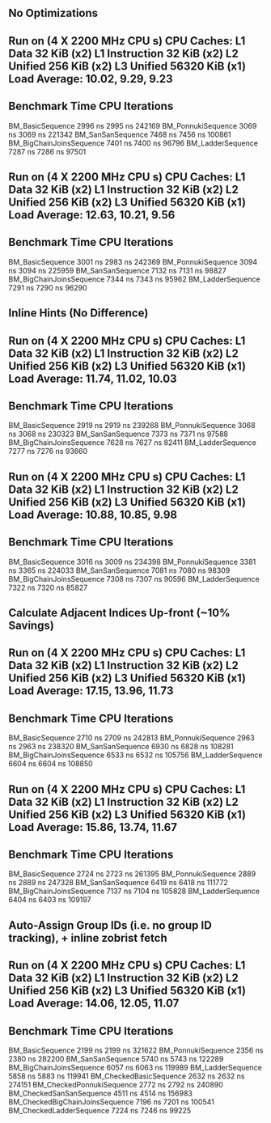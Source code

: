 ## No Optimizations

Run on (4 X 2200 MHz CPU s)
CPU Caches:
  L1 Data 32 KiB (x2)
  L1 Instruction 32 KiB (x2)
  L2 Unified 256 KiB (x2)
  L3 Unified 56320 KiB (x1)
Load Average: 10.02, 9.29, 9.23
-------------------------------------------------------------------
Benchmark                         Time             CPU   Iterations
-------------------------------------------------------------------
BM_BasicSequence               2996 ns         2995 ns       242169
BM_PonnukiSequence             3069 ns         3069 ns       221342
BM_SanSanSequence              7468 ns         7456 ns       100861
BM_BigChainJoinsSequence       7401 ns         7400 ns        96796
BM_LadderSequence              7287 ns         7286 ns        97501

Run on (4 X 2200 MHz CPU s)
CPU Caches:
  L1 Data 32 KiB (x2)
  L1 Instruction 32 KiB (x2)
  L2 Unified 256 KiB (x2)
  L3 Unified 56320 KiB (x1)
Load Average: 12.63, 10.21, 9.56
-------------------------------------------------------------------
Benchmark                         Time             CPU   Iterations
-------------------------------------------------------------------
BM_BasicSequence               3001 ns         2983 ns       242369
BM_PonnukiSequence             3094 ns         3094 ns       225959
BM_SanSanSequence              7132 ns         7131 ns        98827
BM_BigChainJoinsSequence       7344 ns         7343 ns        95962
BM_LadderSequence              7291 ns         7290 ns        96290

## Inline Hints (No Difference)

Run on (4 X 2200 MHz CPU s)
CPU Caches:
  L1 Data 32 KiB (x2)
  L1 Instruction 32 KiB (x2)
  L2 Unified 256 KiB (x2)
  L3 Unified 56320 KiB (x1)
Load Average: 11.74, 11.02, 10.03
-------------------------------------------------------------------
Benchmark                         Time             CPU   Iterations
-------------------------------------------------------------------
BM_BasicSequence               2919 ns         2919 ns       239268
BM_PonnukiSequence             3068 ns         3068 ns       230323
BM_SanSanSequence              7373 ns         7371 ns        97588
BM_BigChainJoinsSequence       7628 ns         7627 ns        82411
BM_LadderSequence              7277 ns         7276 ns        93660

Run on (4 X 2200 MHz CPU s)
CPU Caches:
  L1 Data 32 KiB (x2)
  L1 Instruction 32 KiB (x2)
  L2 Unified 256 KiB (x2)
  L3 Unified 56320 KiB (x1)
Load Average: 10.88, 10.85, 9.98
-------------------------------------------------------------------
Benchmark                         Time             CPU   Iterations
-------------------------------------------------------------------
BM_BasicSequence               3016 ns         3009 ns       234398
BM_PonnukiSequence             3381 ns         3365 ns       224033
BM_SanSanSequence              7081 ns         7080 ns        98309
BM_BigChainJoinsSequence       7308 ns         7307 ns        90596
BM_LadderSequence              7322 ns         7320 ns        85827

## Calculate Adjacent Indices Up-front (~10% Savings)

Run on (4 X 2200 MHz CPU s)
CPU Caches:
  L1 Data 32 KiB (x2)
  L1 Instruction 32 KiB (x2)
  L2 Unified 256 KiB (x2)
  L3 Unified 56320 KiB (x1)
Load Average: 17.15, 13.96, 11.73
-------------------------------------------------------------------
Benchmark                         Time             CPU   Iterations
-------------------------------------------------------------------
BM_BasicSequence               2710 ns         2709 ns       242813
BM_PonnukiSequence             2963 ns         2963 ns       238320
BM_SanSanSequence              6930 ns         6828 ns       108281
BM_BigChainJoinsSequence       6533 ns         6532 ns       105756
BM_LadderSequence              6604 ns         6604 ns       108850

Run on (4 X 2200 MHz CPU s)
CPU Caches:
  L1 Data 32 KiB (x2)
  L1 Instruction 32 KiB (x2)
  L2 Unified 256 KiB (x2)
  L3 Unified 56320 KiB (x1)
Load Average: 15.86, 13.74, 11.67
-------------------------------------------------------------------
Benchmark                         Time             CPU   Iterations
-------------------------------------------------------------------
BM_BasicSequence               2724 ns         2723 ns       261395
BM_PonnukiSequence             2889 ns         2889 ns       247328
BM_SanSanSequence              6419 ns         6418 ns       111772
BM_BigChainJoinsSequence       7137 ns         7104 ns       105828
BM_LadderSequence              6404 ns         6403 ns       109197

## Auto-Assign Group IDs (i.e. no group ID tracking), + inline zobrist fetch

Run on (4 X 2200 MHz CPU s)
CPU Caches:
  L1 Data 32 KiB (x2)
  L1 Instruction 32 KiB (x2)
  L2 Unified 256 KiB (x2)
  L3 Unified 56320 KiB (x1)
Load Average: 14.06, 12.05, 11.07
--------------------------------------------------------------------------
Benchmark                                Time             CPU   Iterations
--------------------------------------------------------------------------
BM_BasicSequence                      2199 ns         2199 ns       321622
BM_PonnukiSequence                    2356 ns         2380 ns       282200
BM_SanSanSequence                     5740 ns         5743 ns       122289
BM_BigChainJoinsSequence              6057 ns         6063 ns       119989
BM_LadderSequence                     5858 ns         5883 ns       119941
BM_CheckedBasicSequence               2632 ns         2632 ns       274151
BM_CheckedPonnukiSequence             2772 ns         2792 ns       240890
BM_CheckedSanSanSequence              4511 ns         4514 ns       156983
BM_CheckedBigChainJoinsSequence       7196 ns         7201 ns       100541
BM_CheckedLadderSequence              7224 ns         7246 ns        99225
